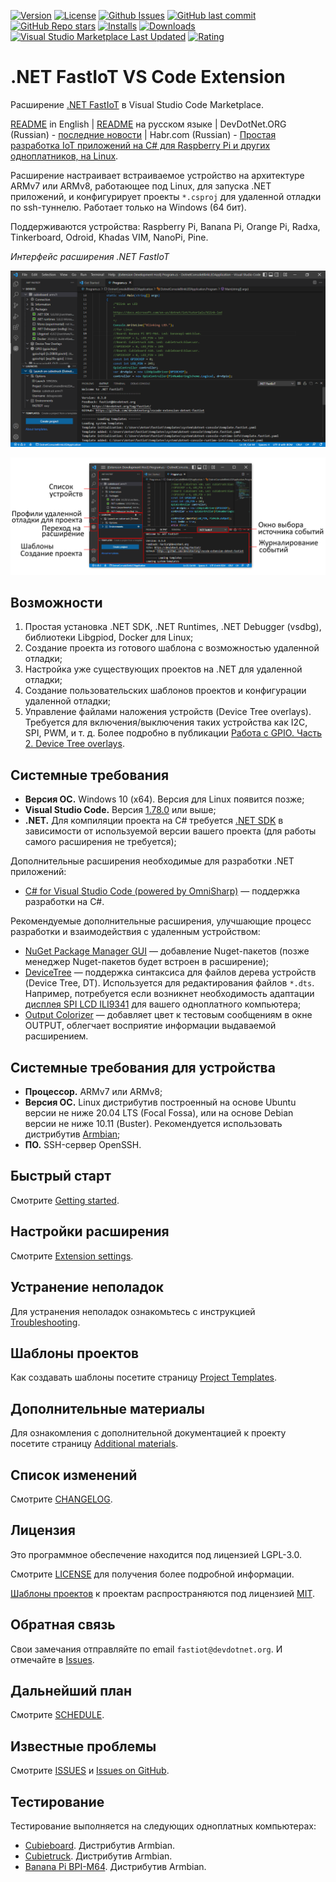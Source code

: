 [![Version](https://img.shields.io/visual-studio-marketplace/v/devdotnetorg.vscode-extension-dotnet-fastiot)](https://marketplace.visualstudio.com/items?itemName=devdotnetorg.vscode-extension-dotnet-fastiot) [![License](https://img.shields.io/badge/License-LGPL3.0-blue.svg)](LICENSE) [![Github Issues](https://img.shields.io/github/issues/devdotnetorg/vscode-extension-dotnet-fastiot.svg)](https://github.com/devdotnetorg/vscode-extension-dotnet-fastiot/issues) [![GitHub last commit](https://img.shields.io/github/last-commit/devdotnetorg/vscode-extension-dotnet-fastiot/dev)](https://github.com/devdotnetorg/vscode-extension-dotnet-fastiot/) [![GitHub Repo stars](https://img.shields.io/github/stars/devdotnetorg/vscode-extension-dotnet-fastiot)](https://github.com/devdotnetorg/vscode-extension-dotnet-fastiot/) [![Installs](https://img.shields.io/visual-studio-marketplace/i/devdotnetorg.vscode-extension-dotnet-fastiot)](https://marketplace.visualstudio.com/items?itemName=devdotnetorg.vscode-extension-dotnet-fastiot) [![Downloads](https://img.shields.io/visual-studio-marketplace/d/devdotnetorg.vscode-extension-dotnet-fastiot)](https://marketplace.visualstudio.com/items?itemName=devdotnetorg.vscode-extension-dotnet-fastiot) [![Visual Studio Marketplace Last Updated](https://img.shields.io/visual-studio-marketplace/last-updated/devdotnetorg.vscode-extension-dotnet-fastiot)](https://marketplace.visualstudio.com/items?itemName=devdotnetorg.vscode-extension-dotnet-fastiot) [![Rating](https://img.shields.io/visual-studio-marketplace/stars/devdotnetorg.vscode-extension-dotnet-fastiot)](https://marketplace.visualstudio.com/items?itemName=devdotnetorg.vscode-extension-dotnet-fastiot)

# .NET FastIoT VS Code Extension

Расширение [.NET FastIoT](https://marketplace.visualstudio.com/items?itemName=devdotnetorg.vscode-extension-dotnet-fastiot ".NET FastIoT Extension") в Visual Studio Code Marketplace.

[README](README.md "README") in English | [README](README_ru.md "README") на русском языке | DevDotNet.ORG (Russian) - [последние новости](https://devdotnet.org/tag/fastiot/ "devdotnet.org/tag/fastiot") | Habr.com (Russian) - [Простая разработка IoT приложений на C# для Raspberry Pi и других одноплатников, на Linux](https://habr.com/ru/company/timeweb/blog/597601/ "Простая разработка IoT приложений на C# для Raspberry Pi и других одноплатников, на Linux").

Расширение настраивает встраиваемое устройство на архитектуре ARMv7 или ARMv8, работающее под Linux, для запуска .NET приложений, и конфигурирует проекты `*.csproj` для удаленной отладки по ssh-туннелю. Работает только на Windows (64 бит).

Поддерживаются устройства: Raspberry Pi, Banana Pi, Orange Pi, Radxa, Tinkerboard, Odroid, Khadas VIM, NanoPi, Pine.

*Интерфейс расширения .NET FastIoT*

![.NET FastIoT title](docs/vscode-dotnet-fastiot.png)

![.NET FastIoT interface](docs/vscode-dotnet-fastiot-interface_ru.png)

## Возможности

1. Простая установка .NET SDK, .NET Runtimes, .NET Debugger (vsdbg), библиотеки Libgpiod, Docker для Linux;
2. Создание проекта из готового шаблона с возможностью удаленной отладки;
3. Настройка уже существующих проектов на .NET для удаленной отладки;
4. Создание пользовательских шаблонов проектов и конфигурации удаленной отладки;
5. Управление файлами наложения устройств (Device Tree overlays). Требуется для включения/выключения таких устройства как I2C, SPI, PWM, и т. д. Более подробно в публикации [Работа с GPIO. Часть 2. Device Tree overlays](https://devdotnet.org/post/rabota-s-gpio-na-primere-banana-pi-bpi-m64-chast-2-device-tree-overlays/ "Работа с GPIO. Часть 2. Device Tree overlays").

## Системные требования

- **Версия ОС.** Windows 10 (x64). Версия для Linux появится позже;
- **Visual Studio Code.** Версия [1.78.0](https://code.visualstudio.com/ "1.78.0") или выше;
- **.NET.** Для компиляции проекта на C# требуется [.NET SDK](https://dotnet.microsoft.com/en-us/download/visual-studio-sdks ".NET SDK") в зависимости от используемой версии вашего проекта (для работы самого расширения не требуется);

Дополнительные расширения необходимые для разработки .NET приложений:

- [C# for Visual Studio Code (powered by OmniSharp)](https://marketplace.visualstudio.com/items?itemName=ms-dotnettools.csharp "C# for Visual Studio Code (powered by OmniSharp)") — поддержка разработки на C#.

Рекомендуемые дополнительные расширения, улучшающие процесс разработки и взаимодействия с удаленным устройством:

- [NuGet Package Manager GUI](https://marketplace.visualstudio.com/items?itemName=aliasadidev.nugetpackagemanagergui "NuGet Package Manager GUI") — добавление Nuget-пакетов (позже менеджер Nuget-пакетов будет встроен в расширение);
- [DeviceTree](https://marketplace.visualstudio.com/items?itemName=plorefice.devicetree "DeviceTree") — поддержка синтаксиса для файлов дерева устройств (Device Tree, DT). Используется для редактирования файлов `*.dts`. Например, потребуется если возникнет необходимость адаптации [дисплея SPI LCD ILI9341](https://devdotnet.org/post/rabota-s-gpio-v-linux-na-primere-banana-pi-bpi-m64-chast-4-device-tree-overlays-podkluchenie-displey-spi-lcd-ili9341/ "дисплея SPI LCD ILI9341") для вашего одноплатного компьютера;
- [Output Colorizer](https://marketplace.visualstudio.com/items?itemName=IBM.output-colorizer "Output Colorizer") — добавляет цвет к тестовым сообщениям в окне OUTPUT, облегчает восприятие информации выдаваемой расширением.

## Системные требования для устройства

- **Процессор.** ARMv7 или ARMv8;
- **Версия ОС.** Linux дистрибутив построенный на основе Ubuntu версии не ниже 20.04 LTS (Focal Fossa), или на основе Debian версии не ниже 10.11 (Buster). Рекомендуется использовать дистрибутив [Armbian](https://www.armbian.com/ "Armbian – Linux for ARM development boards");
- **ПО.** SSH-сервер OpenSSH.

## Быстрый старт

Смотрите [Getting started](/docs/Getting-started_ru.md "Getting started").

## Настройки расширения

Смотрите [Extension settings](/docs/Extension-settings_ru.md "Extension settings").

## Устранение неполадок

Для устранения неполадок ознакомьтесь с инструкцией [Troubleshooting](docs/Troubleshooting_ru.md "Troubleshooting").

## Шаблоны проектов

Как создавать шаблоны посетите страницу [Project Templates](docs/Project-templates_ru.md "Project Templates").

## Дополнительные материалы

Для ознакомления с дополнительной документацией к проекту посетите страницу [Additional materials](docs/Additional-materials_ru.md "Additional materials").

## Список изменений

Смотрите [CHANGELOG](CHANGELOG_ru.md "CHANGELOG").

## Лицензия

Это программное обеспечение находится под лицензией LGPL-3.0.

Смотрите [LICENSE](LICENSE "LICENSE") для получения более подробной информации.

[Шаблоны проектов](/templates/ "Project Templates") к проектам распространяются под лицензией [MIT](LICENSE_MIT.md "MIT LICENSE").

## Обратная связь

Свои замечания отправляйте по email `fastiot@devdotnet.org`. И отмечайте в [Issues](https://github.com/devdotnetorg/vscode-extension-dotnet-fastiot/issues "Issues").

## Дальнейший план

Смотрите [SCHEDULE](SCHEDULE_ru.md "SCHEDULE").

## Известные проблемы

Смотрите [ISSUES](ISSUES_ru.md "ISSUES") и [Issues on GitHub](https://github.com/devdotnetorg/vscode-extension-dotnet-fastiot/issues "Issues on GitHub").

## Тестирование

Тестирование выполняется на следующих одноплатных компьютерах:

- [Cubieboard](https://github.com/devdotnetorg/Cubieboard "Cubieboard"). Дистрибутив Armbian.
- [Cubietruck](https://devdotnet.org/post/otladochnaya-plata-cubietruck/ "Cubietruck"). Дистрибутив Armbian.
- [Banana Pi BPI-M64](https://devdotnet.org/post/otladochnaya-plata-banana-pi-bpi-m64/ "Banana Pi BPI-M64"). Дистрибутив Armbian.
